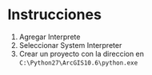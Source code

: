 # Instrucciones

1. Agregar Interprete
2. Seleccionar System Interpreter
3. Crear un proyecto con la direccion en `C:\Python27\ArcGIS10.6\python.exe`